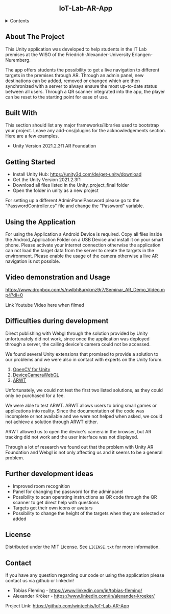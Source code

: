 

<h2 align="center">IoT-Lab-AR-App</h2>

<!-- TABLE OF CONTENTS -->
<details>
  <summary>Contents</summary>
  <ol>
    <ul>
      <li><a href="#about-the-project">About The Project</a></li>
      <li><a href="#built-with">Built with</a></li>
      <li><a href="#getting-started">Getting Started</a></li>
      <li><a href="#using-the-application">Using the Application</a></li>
      <li><a href="#video-demonstration-and-usage">Video demonstration and Usage</a></li>
      <li><a href="#difficulties-during-development">Difficulties during development</a></li>
      <li><a href="#further-development-ideas">Further development ideas</a></li>
      <li><a href="#license">License</a></li>
      <li><a href="#contact">Contact</a></li>
    </ul>
  </ol>
</details>

<!-- ABOUT THE PROJECT -->
## About The Project

This Unity application was developed to help students in the IT Lab premises at the WISO of the Friedrich-Alexander-University Erlangen-Nuremberg.

The app offers students the possibility to get a live navigation to different targets in the premises through AR. 
Through an admin panel, new destinations can be added, removed or changed which are then synchronized with a server to always ensure the most up-to-date status between all users. Through a QR scanner integrated into the app, the player can be reset to the starting point for ease of use. 

<!-- BUILT WITH -->
## Built With

This section should list any major frameworks/libraries used to bootstrap your project. Leave any add-ons/plugins for the acknowledgements section. Here are a few examples.

* Unity Version 2021.2.3f1 AR Foundation

<!-- GETTING STARTED -->
## Getting Started

* Install Unity Hub: https://unity3d.com/de/get-unity/download
* Get the Unity Version 2021.2.3f1
* Download all files listed in the Unity_project_final folder
* Open the folder in unity as a new project
  
For setting up a different AdminPanelPassword please go to the "PasswordController.cs" file and change the "Password" variable. 

<!-- USING THE APPLICATION -->
## Using the Application

For using the Application a Android Device is required. Copy all files inside the Android_Application Folder on a USB Device and install it on your smart phone. Please activate your internet connection otherwise the application can not load the target data from the server to create the targets in the environment. Please enable the usage of the camera otherwise a live AR navigation is not possible.

<!-- USAGE EXAMPLES -->
## Video demonstration and Usage

https://www.dropbox.com/s/nwlbh8urvkmz9r7/Seminar_AR_Demo_Video.mp4?dl=0

Link Youtube Video here when filmed

<!-- DIFFICULTIES -->
## Difficulties during development

Direct publishing with Webgl through the solution provided by Unity unfortunately did not work, since once the application was deployed through a server, the calling device's camera could not be accessed.

We found several Unity extensions that promised to provide a solution to our problems and we were also in contact with experts on the Unity forum.

1. <a href="https://assetstore.unity.com/packages/tools/integration/opencv-for-unity-21088">OpenCV for Unity</a>
2. <a href="https://assetstore.unity.com/packages/tools/camera/devicecamerawebgl-180966">DeviceCameraWebGL</a>
3. <a href="https://github.com/ToughNutToCrack/ARWT">ARWT</a>

Unfortunately, we could not test the first two listed solutions, as they could only be purchased for a fee.

We were able to test ARWT. ARWT allows users to bring small games or applications into reality. Since the documentation of the code was incomplete or not available and we were not helped when asked, we could not achieve a solution through ARWT either.

ARWT allowed us to open the device's camera in the browser, but AR tracking did not work and the user interface was not displayed.

Through a lot of research we found out that the problem with Unity AR Foundation and Webgl is not only affecting us and it seems to be a general problem.

<!-- FURTHER DEVELOPMENT -->

## Further development ideas

* Improved room recognition 
* Panel for changing the password for the adminpanel
* Possibility to scan operating instructions as QR code through the QR scanner to get direct help with questions
* Targets get their own icons or avatars 
* Possibility to change the height of the targets when they are selected or added

<!-- LICENSE -->
## License

Distributed under the MIT License. See `LICENSE.txt` for more information.

<!-- CONTACT -->
## Contact

If you have any question regarding our code or using the application please contact us via github or linkedin!

* Tobias Fleming - https://www.linkedin.com/in/tobias-fleming/
* Alexander Kröker - https://www.linkedin.com/in/alexander-kroeker/

Project Link: https://github.com/wintechis/IoT-Lab-AR-App
